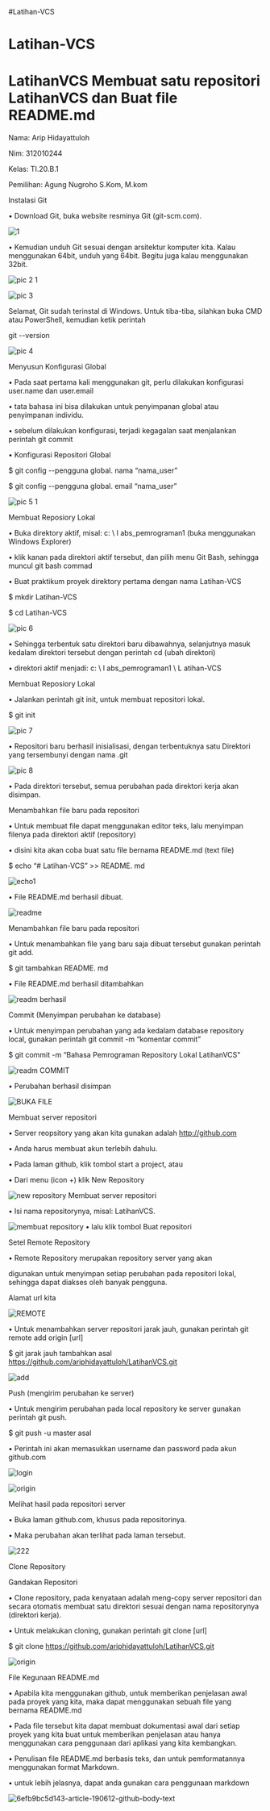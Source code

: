 #Latihan-VCS

# Latihan-VCS
#  LatihanVCS Membuat satu repositori LatihanVCS dan Buat file README.md

Nama: Arip Hidayattuloh

Nim: 312010244

Kelas: TI.20.B.1

Pemilihan: Agung Nugroho S.Kom, M.kom


Instalasi Git

• Download Git, buka website resminya Git (git-scm.com).

![1](https://user-images.githubusercontent.com/72840534/96370052-cd255d80-1186-11eb-9b0f-7d376a4b2499.png)


• Kemudian unduh Git sesuai dengan arsitektur komputer kita. Kalau menggunakan 64bit, unduh yang 64bit. Begitu juga kalau menggunakan 32bit.


![pic 2 1](https://user-images.githubusercontent.com/72840534/96367580-f63ef180-1178-11eb-96b6-5dda04c64fdd.jpg)


![pic 3](https://user-images.githubusercontent.com/72840534/96367595-08209480-1179-11eb-9fdb-cf8707a157de.jpg)


Selamat, Git sudah terinstal di Windows. Untuk tiba-tiba, silahkan buka CMD atau PowerShell, kemudian ketik perintah

git --version

![pic 4](https://user-images.githubusercontent.com/72840534/96367601-0d7ddf00-1179-11eb-8dd6-ef2dee401a8c.jpg)


Menyusun Konfigurasi Global

• Pada saat pertama kali menggunakan git, perlu dilakukan konfigurasi user.name dan user.email

• tata bahasa ini bisa dilakukan untuk penyimpanan global atau penyimpanan individu.

• sebelum dilakukan konfigurasi, terjadi kegagalan saat menjalankan perintah git commit

• Konfigurasi Repositori Global

$ git config --pengguna global. nama “nama_user”

$ git config --pengguna global. email “nama_user”

![pic 5 1](https://user-images.githubusercontent.com/72840534/96367605-1373c000-1179-11eb-9e18-bb2f1afc882b.jpg)


Membuat Reposiory Lokal

• Buka direktory aktif, misal: c: \ l abs_pemrograman1 (buka menggunakan Windows Explorer)

• klik kanan pada direktori aktif tersebut, dan pilih menu Git Bash, sehingga muncul git bash commad

• Buat praktikum proyek direktory pertama dengan nama Latihan-VCS

$ mkdir Latihan-VCS

$ cd Latihan-VCS

![pic 6](https://user-images.githubusercontent.com/72840534/96367610-1b336480-1179-11eb-9d37-7be4625bdcad.jpg)

• Sehingga terbentuk satu direktori baru dibawahnya, selanjutnya masuk kedalam direktori tersebut dengan perintah cd (ubah direktori)

• direktori aktif menjadi: c: \ l abs_pemrograman1 \ L atihan-VCS

Membuat Reposiory Lokal

• Jalankan perintah git init, untuk membuat repositori lokal.

$ git init

![pic 7](https://user-images.githubusercontent.com/72840534/96367612-1e2e5500-1179-11eb-89f5-fd2f94acffea.jpg)


• Repositori baru berhasil inisialisasi, dengan terbentuknya satu Direktori yang tersembunyi dengan nama .git

![pic 8](https://user-images.githubusercontent.com/72840534/96367614-21294580-1179-11eb-97a4-516a82407145.jpg)

• Pada direktori tersebut, semua perubahan pada direktori kerja akan disimpan.

Menambahkan file baru pada repositori

• Untuk membuat file dapat menggunakan editor teks, lalu menyimpan filenya pada direktori aktif (repository)

• disini kita akan coba buat satu file bernama README.md (text file)

$ echo “# Latihan-VCS” >> README. md

![echo1](https://user-images.githubusercontent.com/72840534/96368045-af9ec680-117b-11eb-81b6-6b4a8f7e4f1d.png)

• File README.md berhasil dibuat.

![readme](https://user-images.githubusercontent.com/72840534/96368179-b11cbe80-117c-11eb-8ba4-2de88299c570.jpg)

Menambahkan file baru pada repositori

• Untuk menambahkan file yang baru saja dibuat tersebut gunakan perintah git add.

$ git tambahkan README. md

• File README.md berhasil ditambahkan

![readm berhasil](https://user-images.githubusercontent.com/72840534/96368438-060d0480-117e-11eb-97d7-59da7d7d23bb.jpg)


Commit (Menyimpan perubahan ke database)

• Untuk menyimpan perubahan yang ada kedalam database repository local, gunakan perintah git commit -m “komentar commit”

$ git commit -m “Bahasa Pemrograman Repository Lokal LatihanVCS"

![readm COMMIT](https://user-images.githubusercontent.com/72840534/96368607-d27eaa00-117e-11eb-973b-1148d683b9be.jpg)


• Perubahan berhasil disimpan

![BUKA FILE](https://user-images.githubusercontent.com/72840534/96368701-88e28f00-117f-11eb-811f-e05fa64d404b.jpg)

Membuat server repositori

• Server reopsitory yang akan kita gunakan adalah http://github.com

• Anda harus membuat akun terlebih dahulu.

• Pada laman github, klik tombol start a project, atau

• Dari menu (icon +) klik New Repository

![new repository](https://user-images.githubusercontent.com/72840534/96368967-386c3100-1181-11eb-9766-aaddc753338d.jpg)
Membuat server repositori

• Isi nama repositorynya, misal: LatihanVCS.

![membuat repository](https://user-images.githubusercontent.com/72840534/96369183-b7159e00-1182-11eb-86f5-2074e6750b05.png)
• lalu klik tombol Buat repositori


Setel Remote Repository

• Remote Repository merupakan repository server yang akan

digunakan untuk menyimpan setiap perubahan pada repositori lokal, sehingga dapat diakses oleh banyak pengguna.

Alamat url kita

![REMOTE](https://user-images.githubusercontent.com/72840534/96369409-e547ad80-1183-11eb-9224-5633948b042a.png)

• Untuk menambahkan server repositori jarak jauh, gunakan perintah git remote add origin [url]

$ git jarak jauh tambahkan asal https://github.com/ariphidayattuloh/LatihanVCS.git

![add](https://user-images.githubusercontent.com/72840534/96369473-5d15d800-1184-11eb-9627-0430787fe721.png)



Push (mengirim perubahan ke server)

• Untuk mengirim perubahan pada local repository ke server gunakan perintah git push.

$ git push -u master asal

• Perintah ini akan memasukkan username dan password pada akun github.com

![login](https://user-images.githubusercontent.com/72840534/96369637-694e6500-1185-11eb-941a-2a4f4e7988e6.png)


![origin](https://user-images.githubusercontent.com/72840534/96369703-c813de80-1185-11eb-9f77-f605975e2a27.png)



Melihat hasil pada repositori server

• Buka laman github.com, khusus pada repositorinya.

• Maka perubahan akan terlihat pada laman tersebut.



![222](https://user-images.githubusercontent.com/72840534/96371614-af5af700-118c-11eb-939c-5e8fba1ad2ec.png)

Clone Repository


Gandakan Repositori

• Clone repository, pada kenyataan adalah meng-copy server repositori dan secara otomatis membuat satu direktori sesuai dengan nama repositorynya (direktori kerja).

• Untuk melakukan cloning, gunakan perintah git clone [url]

$ git clone https://github.com/ariphidayattuloh/LatihanVCS.git


![origin](https://user-images.githubusercontent.com/72840534/96369703-c813de80-1185-11eb-9f77-f605975e2a27.png)





File Kegunaan README.md

• Apabila kita menggunakan github, untuk memberikan penjelasan awal pada proyek yang kita, maka dapat menggunakan sebuah file yang bernama README.md

• Pada file tersebut kita dapat membuat dokumentasi awal dari setiap proyek yang kita buat untuk memberikan penjelasan atau hanya menggunakan cara penggunaan dari aplikasi yang kita kembangkan.

• Penulisan file README.md berbasis teks, dan untuk pemformatannya menggunakan format Markdown.

• untuk lebih jelasnya, dapat anda gunakan cara penggunaan markdown


![6efb9bc5d143-article-190612-github-body-text](https://user-images.githubusercontent.com/72840534/96370606-9d775500-1188-11eb-88dc-43e57f206245.jpg)
